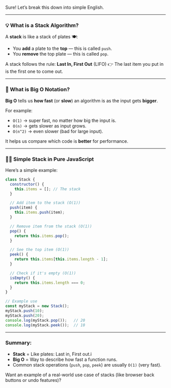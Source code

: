 Sure! Let’s break this down into simple English.

---

### 💡 What is a Stack Algorithm?

A **stack** is like a stack of plates 🍽️:

* You **add** a plate to the **top** — this is called `push`.
* You **remove** the top plate — this is called `pop`.

A stack follows the rule:
**Last In, First Out** (LIFO)
👉 The last item you put in is the first one to come out.

---

### 📏 What is Big O Notation?

**Big O** tells us **how fast** (or **slow**) an algorithm is as the input gets **bigger**.

For example:

* `O(1)` → super fast, no matter how big the input is.
* `O(n)` → gets slower as input grows.
* `O(n^2)` → even slower (bad for large input).

It helps us compare which code is **better** for performance.

---

### 🧑‍💻 Simple Stack in Pure JavaScript

Here’s a simple example:

```javascript
class Stack {
  constructor() {
    this.items = []; // The stack
  }

  // Add item to the stack (O(1))
  push(item) {
    this.items.push(item);
  }

  // Remove item from the stack (O(1))
  pop() {
    return this.items.pop();
  }

  // See the top item (O(1))
  peek() {
    return this.items[this.items.length - 1];
  }

  // Check if it's empty (O(1))
  isEmpty() {
    return this.items.length === 0;
  }
}

// Example use
const myStack = new Stack();
myStack.push(10);
myStack.push(20);
console.log(myStack.pop());   // 20
console.log(myStack.peek());  // 10
```

---

### Summary:

* **Stack** = Like plates: Last in, First out.i
* **Big O** = Way to describe how fast a function runs.
* Common stack operations (`push`, `pop`, `peek`) are usually `O(1)` (very fast).

Want an example of a real-world use case of stacks (like browser back buttons or undo features)?
